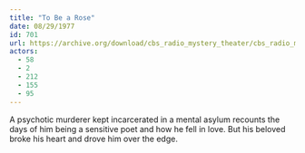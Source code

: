 ```yaml
---
title: "To Be a Rose"
date: 08/29/1977
id: 701
url: https://archive.org/download/cbs_radio_mystery_theater/cbs_radio_mystery_theater-0701-0750.zip/cbs_radio_mystery_theater-0701-0750%2Fcbsrmt_0701_to_be_a_rose.mp3
actors:
  - 58
  - 2
  - 212
  - 155
  - 95
---
```

A psychotic murderer kept incarcerated in a mental asylum recounts the days of him being a sensitive poet and how he fell in love. But his beloved broke his heart and drove him over the edge.